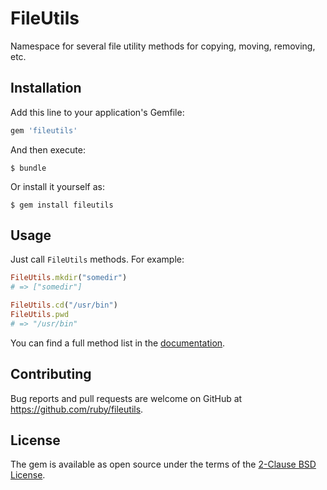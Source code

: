 # FileUtils

Namespace for several file utility methods for copying, moving, removing, etc.

## Installation

Add this line to your application's Gemfile:

```ruby
gem 'fileutils'
```

And then execute:

    $ bundle

Or install it yourself as:

    $ gem install fileutils

## Usage

Just call `FileUtils` methods. For example:

```ruby
FileUtils.mkdir("somedir")
# => ["somedir"]

FileUtils.cd("/usr/bin")
FileUtils.pwd
# => "/usr/bin"
```

You can find a full method list in the [documentation](https://docs.ruby-lang.org/en/master/FileUtils.html).

## Contributing

Bug reports and pull requests are welcome on GitHub at https://github.com/ruby/fileutils.

## License

The gem is available as open source under the terms of the [2-Clause BSD License](https://opensource.org/licenses/BSD-2-Clause).
